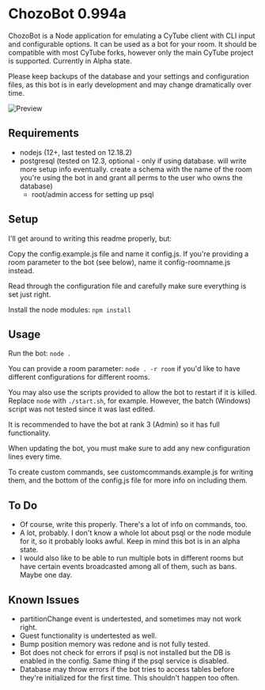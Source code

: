 # ChozoBot 0.994a

ChozoBot is a Node application for emulating a CyTube client with CLI input and configurable options. It can be used as a bot for your room. It should be compatible with most CyTube forks, however only the main CyTube project is supported. Currently in Alpha state.

Please keep backups of the database and your settings and configuration files, as this
bot is in early development and may change dramatically over time.

![Preview](https://cdn.discordapp.com/attachments/571767162314686466/762081534332502056/unknown.png "Screenshot (with debug and verbose logs)")

## Requirements

  - nodejs (12+, last tested on 12.18.2)
  - postgresql (tested on 12.3, optional - only if using database. will write more setup info eventually. create a schema with the name of the room you're using the bot in and grant all perms to the user who owns the database)
    - root/admin access for setting up psql

## Setup

I'll get around to writing this readme properly, but:

Copy the config.example.js file and name it config.js. If you're providing a room parameter to the bot (see below), name it config-roomname.js instead.

Read through the configuration file and carefully make sure everything is set just right.

Install the node modules: `npm install`

## Usage

Run the bot: `node .`

You can provide a room parameter: `node . -r room` if you'd like to have different configurations for different rooms.

You may also use the scripts provided to allow the bot to restart if it is killed. Replace `node` with `./start.sh`, for example. However, the batch (Windows) script was not tested since it was last edited.

It is recommended to have the bot at rank 3 (Admin) so it has full functionality.

When updating the bot, you must make sure to add any new configuration lines every time.

To create custom commands, see customcommands.example.js for writing them, and the bottom of the config.js file for more info on including them.

## To Do

 - Of course, write this properly. There's a lot of info on commands, too.
 - A lot, probably. I don't know a whole lot about psql or the node module for it, so it probably looks awful. Keep in mind this bot is in an alpha state.
 - I would also like to be able to run multiple bots in different rooms but have certain events broadcasted among all of them, such as bans. Maybe one day.

## Known Issues

 - partitionChange event is undertested, and sometimes may not work right.
 - Guest functionality is undertested as well.
 - Bump position memory was redone and is not fully tested.
 - Bot does not check for errors if psql is not installed but the DB is enabled in the config. Same thing if the psql service is disabled.
 - Database may throw errors if the bot tries to access tables before they're initialized for the first time. This shouldn't happen too often.
